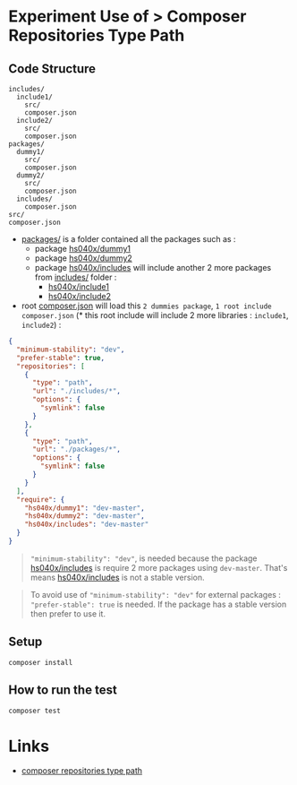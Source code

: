 # Experiment Use of > Composer Repositories Type Path

## Code Structure

```
includes/
  include1/
    src/
    composer.json
  include2/
    src/
    composer.json
packages/
  dummy1/
    src/
    composer.json
  dummy2/
    src/
    composer.json
  includes/
    composer.json
src/
composer.json
```

- [packages/](https://github.com/harryosmar/composer-repo-type-path/tree/master/packages) is a folder contained all the packages such as :
  - package [hs040x/dummy1](https://github.com/harryosmar/composer-repo-type-path/tree/master/packages/dummy1)
  - package [hs040x/dummy2](https://github.com/harryosmar/composer-repo-type-path/tree/master/packages/dummy2)
  - package [hs040x/includes](https://github.com/harryosmar/composer-repo-type-path/tree/master/packages/includes) will include another 2 more packages from [includes/](https://github.com/harryosmar/composer-repo-type-path/tree/master/includes) folder :
      - [hs040x/include1](https://github.com/harryosmar/composer-repo-type-path/tree/master/includes/include1)
      - [hs040x/include2](https://github.com/harryosmar/composer-repo-type-path/tree/master/includes/include2)
- root [composer.json](https://github.com/harryosmar/composer-repo-type-path/blob/master/composer.json) will load this `2 dummies package`, `1 root include composer.json` (* this root include will include 2 more libraries : `include1`, `include2`) :
```json
{
  "minimum-stability": "dev",
  "prefer-stable": true,
  "repositories": [
    {
      "type": "path",
      "url": "./includes/*",
      "options": {
        "symlink": false
      }
    },
    {
      "type": "path",
      "url": "./packages/*",
      "options": {
        "symlink": false
      }
    }
  ],
  "require": {
    "hs040x/dummy1": "dev-master",
    "hs040x/dummy2": "dev-master",
    "hs040x/includes": "dev-master"
  }
}
```

> `"minimum-stability": "dev"`, is needed because the package [hs040x/includes](https://github.com/harryosmar/composer-repo-type-path/tree/master/packages/includes) is require 2 more packages using `dev-master`. That's means [hs040x/includes](https://github.com/harryosmar/composer-repo-type-path/tree/master/packages/includes) is not a stable version.

> To avoid use of `"minimum-stability": "dev"` for external packages : `"prefer-stable": true` is needed. If the package has a stable version then prefer to use it.

## Setup

```
composer install
```

## How to run the test

```
composer test
```

# Links

- [composer repositories type path](https://getcomposer.org/doc/05-repositories.md#path)
